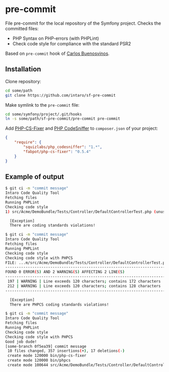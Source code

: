 # pre-commit

File pre-commit for the local repository of the Symfony project. Checks the committed files:

* PHP Syntax on PHP-errors (with PHPLint)
* Check code style for compliance with the standard PSR2

Based on `pre-commit` hook of [Carlos Buenosvinos](http://carlosbuenosvinos.com/write-your-git-hooks-in-php-and-keep-them-under-git-control/).

## Installation

Clone repository:

```bash
cd some/path
git clone https://github.com/intaro/sf-pre-commit
```

Make symlink to the `pre-commit` file:

```bash
cd some/symfony/project/.git/hooks
ln -s some/path/sf-pre-commit/pre-commit pre-commit
```

Add [PHP-CS-Fixer](https://github.com/fabpot/PHP-CS-Fixer) and [PHP CodeSniffer](https://github.com/squizlabs/php_codesniffer) to `composer.json` of your project:

```json
{
    "require": {
        "squizlabs/php_codesniffer": "1.*",
        "fabpot/php-cs-fixer": "0.5.4"
    }
}
```

## Example of output

```bash
$ git ci -m "commit message"
Intaro Code Quality Tool
Fetching files
Running PHPLint
Checking code style
1) src/Acme/DemoBundle/Tests/Controller/DefaultControllerTest.php (unused_use, eof_ending)

  [Exception]                             
  There are coding standards violations!  
```

```bash
$ git ci -m "commit message"
Intaro Code Quality Tool
Fetching files
Running PHPLint
Checking code style
Checking code style with PHPCS
FILE: ...m/src/Acme/DemoBundle/Tests/Controller/DefaultControllerTest.php
--------------------------------------------------------------------------------
FOUND 0 ERROR(S) AND 2 WARNING(S) AFFECTING 2 LINE(S)
--------------------------------------------------------------------------------
 197 | WARNING | Line exceeds 120 characters; contains 172 characters
 212 | WARNING | Line exceeds 120 characters; contains 128 characters
--------------------------------------------------------------------------------

  [Exception]                                   
  There are PHPCS coding standards violations!  
```

```bash
$ git ci -m "commit message"
Intaro Code Quality Tool
Fetching files
Running PHPLint
Checking code style
Checking code style with PHPCS
Good job dude!
[some-branch 0f5ea39] commit message
 10 files changed, 357 insertions(+), 17 deletions(-)
 create mode 120000 bin/php-cs-fixer
 create mode 120000 bin/phpcs
 create mode 100644 src/Acme/DemoBundle/Tests/Controller/DefaultControllerTest.php
```
